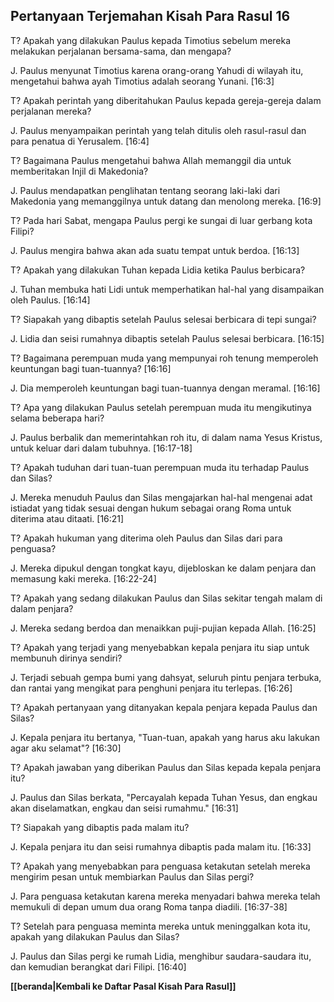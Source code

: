 ﻿## Pertanyaan Terjemahan Kisah Para Rasul 16 ##

T? Apakah yang dilakukan Paulus kepada Timotius sebelum mereka melakukan perjalanan bersama-sama, dan mengapa?

J. Paulus menyunat Timotius karena orang-orang Yahudi di wilayah itu, mengetahui bahwa ayah Timotius adalah seorang Yunani. [16:3]

T? Apakah perintah yang diberitahukan Paulus kepada gereja-gereja dalam perjalanan mereka?

J. Paulus menyampaikan perintah yang telah ditulis oleh rasul-rasul dan para penatua di Yerusalem. [16:4]

T? Bagaimana Paulus mengetahui bahwa Allah memanggil dia untuk memberitakan Injil di Makedonia?

J. Paulus mendapatkan penglihatan tentang seorang laki-laki dari Makedonia yang memanggilnya untuk datang dan menolong mereka. [16:9]

T? Pada hari Sabat, mengapa Paulus pergi ke sungai di luar gerbang kota Filipi?

J. Paulus mengira bahwa akan ada suatu tempat untuk berdoa. [16:13]

T? Apakah yang dilakukan Tuhan kepada Lidia ketika Paulus berbicara?

J. Tuhan membuka hati Lidi untuk memperhatikan hal-hal yang disampaikan oleh Paulus. [16:14]

T? Siapakah yang dibaptis setelah Paulus selesai berbicara di tepi sungai?

J. Lidia dan seisi rumahnya dibaptis setelah Paulus selesai berbicara. [16:15]

T? Bagaimana perempuan muda yang mempunyai roh tenung memperoleh keuntungan bagi tuan-tuannya? [16:16]

J. Dia memperoleh keuntungan bagi tuan-tuannya dengan meramal. [16:16]

T? Apa yang dilakukan Paulus setelah perempuan muda itu mengikutinya selama beberapa hari?

J. Paulus berbalik dan memerintahkan roh itu, di dalam nama Yesus Kristus, untuk keluar dari dalam tubuhnya. [16:17-18]

T? Apakah tuduhan dari tuan-tuan perempuan muda itu terhadap Paulus dan Silas?

J. Mereka menuduh Paulus dan Silas mengajarkan hal-hal mengenai adat istiadat yang tidak sesuai dengan hukum sebagai orang Roma untuk diterima atau ditaati. [16:21]

T? Apakah hukuman yang diterima oleh Paulus dan Silas dari para penguasa?

J. Mereka dipukul dengan tongkat kayu, dijebloskan ke dalam penjara dan memasung kaki mereka. [16:22-24]

T? Apakah yang sedang dilakukan Paulus dan Silas sekitar tengah malam di dalam penjara?

J. Mereka sedang berdoa dan menaikkan puji-pujian kepada Allah. [16:25]

T? Apakah yang terjadi yang menyebabkan kepala penjara itu siap untuk membunuh dirinya sendiri?

J. Terjadi sebuah gempa bumi yang dahsyat, seluruh pintu penjara terbuka, dan rantai yang mengikat para penghuni penjara itu terlepas. [16:26]

T? Apakah pertanyaan yang ditanyakan kepala penjara kepada Paulus dan Silas?

J. Kepala penjara itu bertanya, "Tuan-tuan, apakah yang harus aku lakukan agar aku selamat"? [16:30]

T? Apakah jawaban yang diberikan Paulus dan Silas kepada kepala penjara itu?

J. Paulus dan Silas berkata, "Percayalah kepada Tuhan Yesus, dan engkau akan diselamatkan, engkau dan seisi rumahmu." [16:31]

T? Siapakah yang dibaptis pada malam itu?

J. Kepala penjara itu dan seisi rumahnya dibaptis pada malam itu. [16:33]

T? Apakah yang menyebabkan para penguasa ketakutan setelah mereka mengirim pesan untuk membiarkan Paulus dan Silas pergi?

J. Para penguasa ketakutan karena mereka menyadari bahwa mereka telah memukuli di depan umum dua orang Roma tanpa diadili. [16:37-38]

T? Setelah para penguasa meminta mereka untuk meninggalkan kota itu, apakah yang dilakukan Paulus dan Silas?

J. Paulus dan Silas pergi ke rumah Lidia, menghibur saudara-saudara itu, dan kemudian berangkat dari Filipi. [16:40]

__[[beranda|Kembali ke Daftar Pasal Kisah Para Rasul]]__

